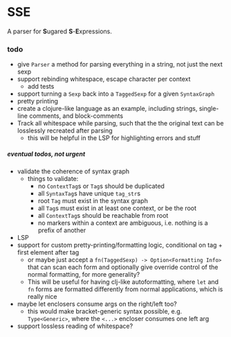# SSE

A parser for **S**ugared **S**-**E**xpressions.

### todo
* give `Parser` a method for parsing everything in a string, not just the next sexp
* support rebinding whitespace, escape character per context
  * add tests
* support turning a `Sexp` back into a `TaggedSexp` for a given `SyntaxGraph`
* pretty printing
* create a clojure-like language as an example, including strings, single-line comments, and block-comments
* Track all whitespace while parsing, such that the the original text can be losslessly recreated after parsing
  * this will be helpful in the LSP for highlighting errors and stuff

##### eventual todos, not urgent
* validate the coherence of syntax graph
  * things to validate:
    * no `ContextTag`s or `Tag`s should be duplicated
    * all `SyntaxTag`s have unique `tag_str`s
    * root `Tag` must exist in the syntax graph
    * all `Tag`s must exist in at least one context, or be the root
    * all `ContextTag`s should be reachable from root
    * no markers within a context are ambiguous, i.e. nothing is a prefix of another
* LSP
* support for custom pretty-printing/formatting logic, conditional on tag + first element after tag
  * or maybe just accept a `fn(TaggedSexp) -> Option<Formatting Info>` that can scan each form and optionally give override control of the normal formatting, for more generality?
  * This will be useful for having clj-like autoformatting, where `let` and `fn` forms are formatted differently from normal applications, which is really nice
* maybe let enclosers consume args on the right/left too?
  * this would make bracket-generic syntax possible, e.g. `Type<Generic>`, where the `<...>` encloser consumes one left arg
* support lossless reading of whitespace?
